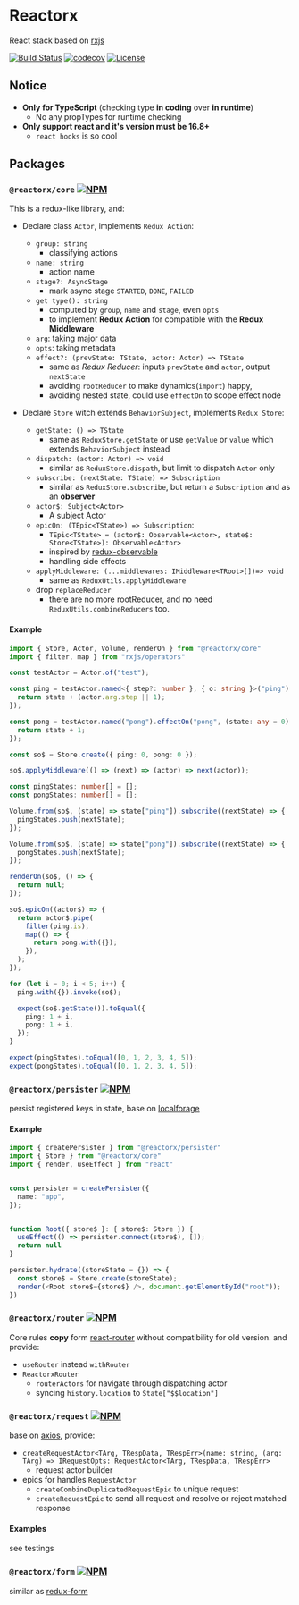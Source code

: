 # Reactorx

React stack based on [rxjs](https://github.com/ReactiveX/rxjs)

[![Build Status](https://img.shields.io/travis/querycap/reactorx.svg?style=flat-square)](https://travis-ci.org/querycap/reactorx)
[![codecov](https://codecov.io/gh/querycap/reactorx/branch/master/graph/badge.svg)](https://codecov.io/gh/querycap/reactorx)
[![License](https://img.shields.io/npm/l/@reactorx/core.svg?style=flat-square)](https://npmjs.org/package/@reactorx/core)

## Notice

* **Only for TypeScript** (checking type **in coding** over **in runtime**)
    * No any propTypes for runtime checking
* **Only support react and it's version must be 16.8+**
    * `react hooks` is so cool

## Packages

### `@reactorx/core` [![NPM](https://img.shields.io/npm/v/@reactorx/core.svg?style=flat-square)](https://npmjs.org/package/@reactorx/core)

This is a redux-like library, and: 

* Declare class `Actor`, implements `Redux Action`:
    * `group: string`
        * classifying actions
    * `name: string` 
        * action name
    * `stage?: AsyncStage`
        * mark async stage `STARTED`, `DONE`, `FAILED` 
    * `get type(): string` 
        * computed by `group`, `name` and `stage`, even `opts`
        * to implement **Redux Action** for compatible with the **Redux Middleware**
    * `arg`: taking major data
    * `opts`: taking metadata 
    * `effect?: (prevState: TState, actor: Actor) => TState`
        * same as *Redux Reducer*: inputs `prevState` and `actor`, output `nextState`
        * avoiding `rootReducer` to make dynamics(`import`) happy,
        * avoiding nested state, could use `effectOn` to scope effect node      
    
* Declare `Store` witch extends `BehaviorSubject`, implements `Redux Store`:
    * `getState: () => TState`
        * same as `ReduxStore.getState` or use `getValue` or `value` which extends `BehaviorSubject` instead
    * `dispatch: (actor: Actor) => void` 
        * similar as `ReduxStore.dispath`, but limit to dispatch `Actor` only
    * `subscribe: (nextState: TState) => Subscription`
        * similar as `ReduxStore.subscribe`, but return a `Subscription` and as an **observer**
    * `actor$: Subject<Actor>` 
        * A subject Actor
    * `epicOn: (TEpic<TState>) => Subscription`:
        * `TEpic<TState> = (actor$: Observable<Actor>, state$: Store<TState>): Observable<Actor>`
        * inspired by [redux-observable](https://redux-observable.js.org/docs/basics/Epics.html) 
        * handling side effects  
    * `applyMiddleware: (...middlewares: IMiddleware<TRoot>[])=> void`
        * same as `ReduxUtils.applyMiddleware`
    * drop `replaceReducer`
        * there are no more rootReducer, and no need `ReduxUtils.combineReducers` too.
        
#### Example

```typescript
import { Store, Actor, Volume, renderOn } from "@reactorx/core"
import { filter, map } from "rxjs/operators"

const testActor = Actor.of("test");

const ping = testActor.named<{ step?: number }, { o: string }>("ping").effectOn("ping", (state: any = 0, actor) => {
  return state + (actor.arg.step || 1);
});

const pong = testActor.named("pong").effectOn("pong", (state: any = 0) => {
  return state + 1;
});

const so$ = Store.create({ ping: 0, pong: 0 });

so$.applyMiddleware(() => (next) => (actor) => next(actor));

const pingStates: number[] = [];
const pongStates: number[] = [];

Volume.from(so$, (state) => state["ping"]).subscribe((nextState) => {
  pingStates.push(nextState);
});

Volume.from(so$, (state) => state["pong"]).subscribe((nextState) => {
  pongStates.push(nextState);
});

renderOn(so$, () => {
  return null;
});

so$.epicOn((actor$) => {
  return actor$.pipe(
    filter(ping.is),
    map(() => {
      return pong.with({});
    }),
  );
});

for (let i = 0; i < 5; i++) {
  ping.with({}).invoke(so$);

  expect(so$.getState()).toEqual({
    ping: 1 + i,
    pong: 1 + i,
  });
}

expect(pingStates).toEqual([0, 1, 2, 3, 4, 5]);
expect(pongStates).toEqual([0, 1, 2, 3, 4, 5]);
```        

### `@reactorx/persister` [![NPM](https://img.shields.io/npm/v/@reactorx/persister.svg?style=flat-square)](https://npmjs.org/package/@reactorx/persister)

persist registered keys in state, base on [localforage](https://github.com/localForage/localForage)

#### Example

```typescript jsx
import { createPersister } from "@reactorx/persister"
import { Store } from "@reactorx/core"
import { render, useEffect } from "react"


const persister = createPersister({
  name: "app",
});


function Root({ store$ }: { store$: Store }) {
  useEffect(() => persister.connect(store$), []);
  return null
}

persister.hydrate((storeState = {}) => {
  const store$ = Store.create(storeState);
  render(<Root store$={store$} />, document.getElementById("root"));
})    
```

### `@reactorx/router` [![NPM](https://img.shields.io/npm/v/@reactorx/router.svg?style=flat-square)](https://npmjs.org/package/@reactorx/router)

Core rules **copy** form [react-router](https://github.com/ReactTraining/react-router) 
without compatibility for old version. and provide: 

* `useRouter` instead `withRouter`
* `ReactorxRouter`
    * `routerActors` for navigate through dispatching actor 
    * syncing `history.location` to `State["$$location"]`


### `@reactorx/request` [![NPM](https://img.shields.io/npm/v/@reactorx/request.svg?style=flat-square)](https://npmjs.org/package/@reactorx/request)

base on [axios](https://github.com/axios/axios), provide:

* `createRequestActor<TArg, TRespData, TRespErr>(name: string, (arg: TArg) => IRequestOpts: RequestActor<TArg, TRespData, TRespErr>`
    * request actor builder
* epics for handles `RequestActor`
    * `createCombineDuplicatedRequestEpic` to unique request
    * `createRequestEpic` to send all request and resolve or reject matched response

#### Examples

see testings

### `@reactorx/form` [![NPM](https://img.shields.io/npm/v/@reactorx/form.svg?style=flat-square)](https://npmjs.org/package/@reactorx/form)

similar as [redux-form](https://redux-form.com)
